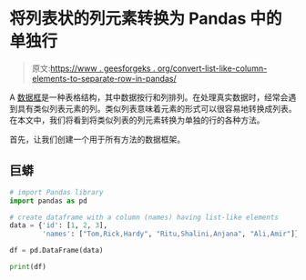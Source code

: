 # 将列表状的列元素转换为 Pandas 中的单独行

> 原文:[https://www . geesforgeks . org/convert-list-like-column-elements-to-separate-row-in-pandas/](https://www.geeksforgeeks.org/convert-list-like-column-elements-to-separate-rows-in-pandas/)

A [数据框](https://www.geeksforgeeks.org/python-pandas-dataframe/)是一种表格结构，其中数据按行和列排列。在处理真实数据时，经常会遇到具有类似列表元素的列。类似列表意味着元素的形式可以很容易地转换成列表。在本文中，我们将看到将类似列表的列元素转换为单独的行的各种方法。

首先，让我们创建一个用于所有方法的数据框架。

## 巨蟒

```py
# import Pandas library
import pandas as pd

# create dataframe with a column (names) having list-like elements
data = {'id': [1, 2, 3],
        'names': ["Tom,Rick,Hardy", "Ritu,Shalini,Anjana", "Ali,Amir"]}

df = pd.DataFrame(data)

print(df)
```